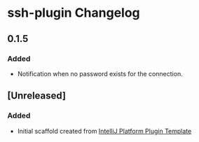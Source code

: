 <!-- Keep a Changelog guide -> https://keepachangelog.com -->

# ssh-plugin Changelog

## 0.1.5
### Added
- Notification when no password exists for the connection.

## [Unreleased]
### Added
- Initial scaffold created from [IntelliJ Platform Plugin Template](https://github.com/JetBrains/intellij-platform-plugin-template)
